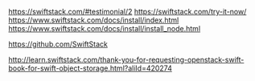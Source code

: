 
<!--
-->

https://swiftstack.com/#testimonial/2
https://swiftstack.com/try-it-now/
https://www.swiftstack.com/docs/install/index.html
https://www.swiftstack.com/docs/install/install_node.html

https://github.com/SwiftStack

http://learn.swiftstack.com/thank-you-for-requesting-openstack-swift-book-for-swift-object-storage.html?aliId=420274

<!-- vim: set autoindent expandtab sw=4 syntax=markdown: -->
